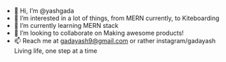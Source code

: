 - 👋 Hi, I’m @yashgada
- 👀 I’m interested in a lot of things, from MERN currently, to Kiteboarding
- 🌱 I’m currently learning MERN stack
- 💞️ I’m looking to collaborate on Making awesome products!
- 📫 Reach me at gadayash9@gmail.com or rather instagram/gadayash
Living life, one step at a time
<!---
yashgada/yashgada is a ✨ special ✨ repository because its `README.md` (this file) appears on your GitHub profile.
You can click the Preview link to take a look at your changes.
--->

